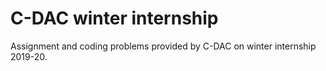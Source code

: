 # C-DAC winter internship
Assignment and coding problems provided by C-DAC on winter internship 2019-20.
